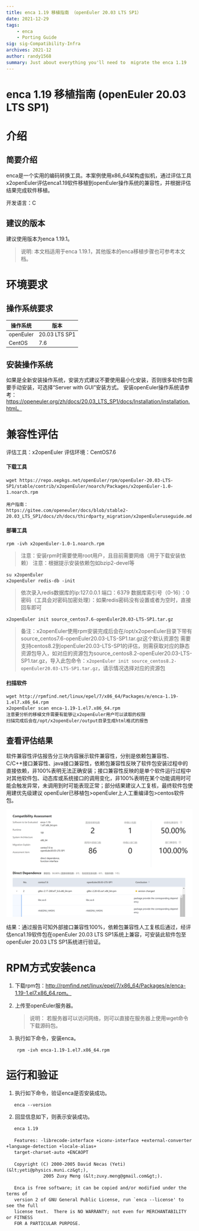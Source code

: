 ```yaml
---
title: enca 1.19 移植指南 （openEuler 20.03 LTS SP1）
date: 2021-12-29
tags: 
    - enca
    - Porting Guide
sig: sig-Compatibility-Infra
archives: 2021-12
author: randy1568
summary: Just about everything you'll need to  migrate the enca 1.19
---
```


# enca 1.19 移植指南 (openEuler 20.03 LTS SP1)

# 介绍

## 简要介绍

enca是一个实用的编码转换工具。本案例使用x86_64架构虚拟机，通过评估工具x2openEuler评估enca1.19软件移植到openEuler操作系统的兼容性，并根据评估结果完成软件移植。

开发语言：C

## 建议的版本

建议使用版本为enca 1.19.1。

> 说明:
> 本文档适用于enca 1.19.1，其他版本的enca移植步骤也可参考本文档。

# 环境要求

##  操作系统要求
| 操作系统 | 版本  |
|---|---|
| openEuler  | 20.03 LTS SP1 |
| CentOS  |  7.6 |

## 安装操作系统

   如果是全新安装操作系统，安装方式建议不要使用最小化安装，否则很多软件包需要手动安装，可选择“Server with GUI”安装方式。
安装openEuler操作系统请参考：https://openeuler.org/zh/docs/20.03_LTS_SP1/docs/Installation/installation.html。

# 兼容性评估

评估工具：x2openEuler
评估环境：CentOS7.6

#### 下载工具

```
wget https://repo.oepkgs.net/openEuler/rpm/openEuler-20.03-LTS-SP1/stable/contrib/x2openEuler/noarch/Packages/x2openEuler-1.0-1.noarch.rpm

用户指南：
https://gitee.com/openeuler/docs/blob/stable2-20.03_LTS_SP1/docs/zh/docs/thirdparty_migration/x2openEuleruseguide.md
```

#### 部署工具

```
rpm -ivh x2openEuler-1.0-1.noarch.rpm
```

> 注意：安装rpm时需要使用root用户，且目前需要网络（用于下载安装依赖）
> 注意：根据提示安装依赖包如bzip2-devel等

```
su x2openEuler
x2openEuler redis-db -init
```

> 依次录入redis数据库的ip:127.0.0.1
> 端口：6379
> 数据库索引号（0-16）：0
> 密码（工具会对密码加密处理）：如果redis密码没有设置或者为空时，直接回车即可

```
x2openEuler init source_centos7.6-openEuler20.03-LTS-SP1.tar.gz
```

> 备注：x2openEuler使用rpm安装完成后会在/opt/x2openEuler目录下带有source_centos7.6-openEuler20.03-LTS-SP1.tar.gz这个默认资源包
> 需要支持centos8.2到openEuler20.03-LTS-SP1的评估，则需获取对应的静态资源包导入，如对应的资源包为source_centos8.2-openEuler20.03-LTS-SP1.tar.gz，导入此包命令：`x2openEuler init source_centos8.2-openEuler20.03-LTS-SP1.tar.gz`，请示情况选择对应的资源包

#### 扫描软件

```
wget http://rpmfind.net/linux/epel/7/x86_64/Packages/e/enca-1.19-1.el7.x86_64.rpm
x2openEuler scan enca-1.19-1.el7.x86_64.rpm
注意要分析的移植文件需要有能够让x2openEuler用户可以读取的权限
扫描完成后会在/opt/x2openEuler/output目录生成html格式的报告
```

## 查看评估结果

软件兼容性评估报告分三块内容展示软件兼容性，分别是依赖包兼容性、C/C++接口兼容性、java接口兼容性，依赖包兼容性反映了软件包安装过程中的直接依赖，非100%表明无法正确安装；接口兼容性反映的是单个软件运行过程中对其他软件包、动态库或系统接口的调用变化，非100%表明在某个功能调用时可能会触发异常，未调用到时可能表现正常；部分结果建议人工复核，最终软件包使用建优先级建议 openEuler已移植包>openEuler上人工重编译包>centos软件包。

<img src="./image/enca-1.png">

结果：通过报告可知外部接口兼容性100%，依赖包兼容性人工复核后通过，经评估enca1.19软件包在openEuler 20.03 LTS SP1系统上兼容，可安装此软件包至openEuler 20.03 LTS SP1系统进行验证。

# RPM方式安装enca

1. 下载rpm包：http://rpmfind.net/linux/epel/7/x86_64/Packages/e/enca-1.19-1.el7.x86_64.rpm。
2. 上传至openEuler服务器。
    > 说明：
    > 若服务器可以访问网络，则可以直接在服务器上使用wget命令下载源码包。

3. 执行如下命令，安装enca。
```shell
    rpm -ivh enca-1.19-1.el7.x86_64.rpm
```

# 运行和验证

1. 执行如下命令，验证enca是否安装成功。
```shell
   enca --version 
```
2. 回显信息如下，则表示安装成功。
```shell
   enca 1.19
 
   Features: -librecode-interface +iconv-interface +external-converter +language-detection +locale-alias+
   target-charset-auto +ENCAOPT 
 
   Copyright (C) 2000-2005 David Necas (Yeti) (&lt;yeti@physics.muni.cz&gt;),
              2005 Zuxy Meng (&lt;zuxy.meng@gmail.com&gt;).
 
   Enca is free software; it can be copied and/or modified under the terms of
   version 2 of GNU General Public License, run `enca --license' to see the full
   license text.  There is NO WARRANTY; not even for MERCHANTABILITY or FITNESS
   FOR A PARTICULAR PURPOSE.
```

